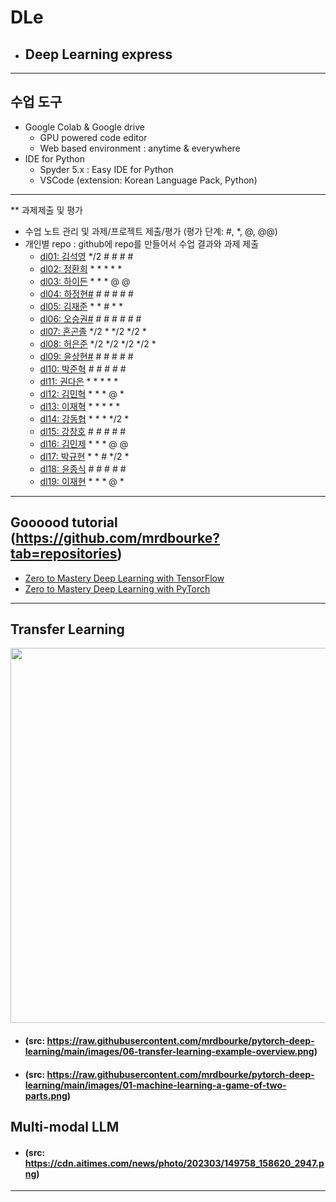 # DLe
- ## Deep Learning express
---
## 수업 도구
* Google Colab & Google drive
  - GPU powered code editor
  - Web based environment : anytime & everywhere
* IDE for Python
  - Spyder 5.x : Easy IDE for Python
  - VSCode (extension: Korean Language Pack, Python)
---  

** 과제제출 및 평가
- 수업 노트 관리 및 과제/프로젝트 제출/평가 (평가 단계: #, *, @, @@)
- 개인별 repo : github에 repo를 만들어서 수업 결과와 과제 제출                
  * [dl01: 김석영](https://github.com/cheesedog-paradise/dl01) */2 # # # #
  * [dl02: 정환희](https://github.com/alemskdlt/dl02) * * * * *
  * [dl03: 하이든](https://github.com/HayDen-Gonne/dl03) * * * @ @
  * [dl04: 하정현#]() # # # # #
  * [dl05: 김재준](https://github.com/jaejun22/dl05) * * # * *
  * [dl06: 오승권#]() # # # # # #
  * [dl07: 혼곤졸](https://github.com/20211527/dl07) */2 * */2 */2 *
  * [dl08: 허은준](https://github.com/kukichocollis/dl08) */2 */2 */2 */2 *
  * [dl09: 윤상현#]() # # # # #
  * [dl10: 박준혁](https://github.com/20212609/dl10) # # # # #
  * [dl11: 권다은](https://github.com/daeunkk/dl11) * * * * *
  * [dl12: 김민혁](https://github.com/JerryK97/dl12) * * * @ *
  * [dl13: 이재혁](https://github.com/jae-hyuck/dl13) * * * * *
  * [dl14: 강동협](https://github.com/Hyup98/DL14) * * * */2 *
  * [dl15: 강창호](https://github.com/Kangchangho1234/dl15) # # # # #
  * [dl16: 김민제](https://github.com/mixhub10/dl16) * * * @ @
  * [dl17: 박규현](https://github.com/Park20182618/dl17) * * # */2 *
  * [dl18: 윤종식](https://github.com/jongsik22/dl18) # # # # #
  * [dl19: 이재현](https://github.com/iamgus123/dl19) * * * @ *
  
---
## Goooood tutorial (https://github.com/mrdbourke?tab=repositories)  
- [Zero to Mastery Deep Learning with TensorFlow](https://github.com/mrdbourke/tensorflow-deep-learning)
- [Zero to Mastery Deep Learning with PyTorch](https://github.com/mrdbourke/pytorch-deep-learning)
---
## Transfer Learning 
<img src="https://github.com/mrdbourke/pytorch-deep-learning/raw/main/images/06-transfer-learning-example-overview.png" width=900 height=600>  

- #### (src: https://raw.githubusercontent.com/mrdbourke/pytorch-deep-learning/main/images/06-transfer-learning-example-overview.png)  
- #### (src: https://raw.githubusercontent.com/mrdbourke/pytorch-deep-learning/main/images/01-machine-learning-a-game-of-two-parts.png)

## Multi-modal LLM  
- #### (src: https://cdn.aitimes.com/news/photo/202303/149758_158620_2947.png)  

---
